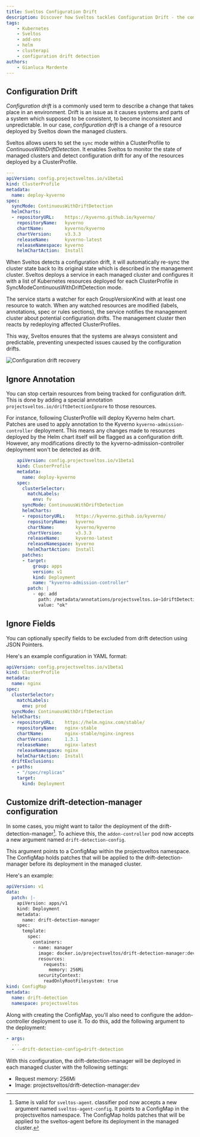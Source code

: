 ```yaml
---
title: Sveltos Configuration Drift
description: Discover how Sveltos tackles Configuration Drift - the common challenge of maintaining consistency in an evolving environment. Learn how Sveltos monitors and rectifies configuration drift in managed clusters, ensuring your systems remain consistent and predictable. Explore the proactive approach to prevent unexpected issues caused by configuration drift with Sveltos. Configuration drift recovery made simple.
tags:
    - Kubernetes
    - Sveltos
    - add-ons
    - helm
    - clusterapi
    - configuration drift detection
authors:
    - Gianluca Mardente
---
```


## Configuration Drift

_Configuration drift_ is a commonly used term to describe a change that takes place in an environment. Drift is an issue as it causes systems and parts of a system which supposed to be consistent, to become inconsistent and unpredictable. In our case, _configuration drift_ is a change of a resource deployed by Sveltos down the managed clusters.

Sveltos allows users to set the `sync` mode within a ClusterProfile to *ContinuousWithDriftDetection*. It enables Sveltos to monitor the state of managed clusters and detect configuration drift for any of the resources deployed by a ClusterProfile.

```yaml hl_lines="7"
---
apiVersion: config.projectsveltos.io/v1beta1
kind: ClusterProfile
metadata:
  name: deploy-kyverno
spec:
  syncMode: ContinuousWithDriftDetection
  helmCharts:
  - repositoryURL:    https://kyverno.github.io/kyverno/
    repositoryName:   kyverno
    chartName:        kyverno/kyverno
    chartVersion:     v3.3.3
    releaseName:      kyverno-latest
    releaseNamespace: kyverno
    helmChartAction:  Install
```

When Sveltos detects a configuration drift, it will automatically re-sync the cluster state back to its original state which is described in the management cluster. Sveltos deploys a service in each managed cluster and configures it with a list of Kubernetes resources deployed for each ClusterProfile in SyncModeContinuousWithDriftDetection mode.

The service starts a watcher for each GroupVersionKind with at least one resource to watch. When any watched resources are modified (labels, annotations, spec or rules sections), the service notifies the management cluster about potential configuration drifts. The management cluster then reacts by redeploying affected ClusterProfiles.

This way, Sveltos ensures that the systems are always consistent and predictable, preventing unexpected issues caused by the configuration drifts.

![Configuration drift recovery](../assets/reconcile_configuration_drift.gif)

## Ignore Annotation

You can stop certain resources from being tracked for configuration drift. This is done by adding a special annotation `projectsveltos.io/driftDetectionIgnore` to those resources.

For instance, following ClusterProfile will deploy Kyverno helm chart. Patches are used to apply annotation to the Kyverno `kyverno-admission-controller` deployment. 
This means any changes made to resources deployed by the Helm chart itself will be flagged as a configuration drift. However, any modifications directly to the kyverno-admission-controller deployment won't be detected as drift.

```yaml hl_lines="18-27"
    apiVersion: config.projectsveltos.io/v1beta1
    kind: ClusterProfile
    metadata:
      name: deploy-kyverno
    spec:
      clusterSelector:
        matchLabels:
          env: fv
      syncMode: ContinuousWithDriftDetection
      helmCharts:
      - repositoryURL:    https://kyverno.github.io/kyverno/
        repositoryName:   kyverno
        chartName:        kyverno/kyverno
        chartVersion:     v3.3.3
        releaseName:      kyverno-latest
        releaseNamespace: kyverno
        helmChartAction:  Install
      patches:
      - target:
          group: apps
          version: v1
          kind: Deployment
          name: "kyverno-admission-controller"
        patch: |
          - op: add
            path: /metadata/annotations/projectsveltos.io~1driftDetectionIgnore
            value: "ok"
```

## Ignore Fields

You can optionally specify fields to be excluded from drift detection using JSON Pointers.

Here's an example configuration in YAML format:

```yaml hl_lines="18-22"
apiVersion: config.projectsveltos.io/v1beta1
kind: ClusterProfile
metadata:
  name: nginx
spec:
  clusterSelector:
    matchLabels:
      env: prod
  syncMode: ContinuousWithDriftDetection
  helmCharts:
  - repositoryURL:    https://helm.nginx.com/stable/
    repositoryName:   nginx-stable
    chartName:        nginx-stable/nginx-ingress
    chartVersion:     1.3.1
    releaseName:      nginx-latest
    releaseNamespace: nginx
    helmChartAction:  Install
  driftExclusions:
  - paths:
    - "/spec/replicas"
    target:
      kind: Deployment
```

## Customize drift-detection-manager configuration

In some cases, you might want to tailor the deployment of the drift-detection-manager[^1]. To achieve this, the `addon-controller` pod now accepts a new argument named `drift-detection-config`.

This argument points to a ConfigMap within the projectsveltos namespace. The ConfigMap holds patches that will be applied to the drift-detection-manager before its deployment in the managed cluster.

Here's an example:

```yaml
apiVersion: v1
data:
  patch: |-
    apiVersion: apps/v1
    kind: Deployment
    metadata:
      name: drift-detection-manager
    spec:
      template:
        spec:
          containers:
          - name: manager
            image: docker.io/projectsveltos/drift-detection-manager:dev
            resources:
              requests:
                memory: 256Mi
            securityContext:
              readOnlyRootFilesystem: true
kind: ConfigMap
metadata:
  name: drift-detection
  namespace: projectsveltos
```

Along with creating the ConfigMap, you'll also need to configure the addon-controller deployment to use it. To do this, add the following argument to the deployment:

```yaml
- args:
  ...
  - --drift-detection-config=drift-detection
```

With this configuration, the drift-detection-manager will be deployed in each managed cluster with the following settings:

- Request memory: 256Mi
- Image: projectsveltos/drift-detection-manager:dev

[^1]: Same is valid for `sveltos-agent`. classifier pod now accepts a new argument named `sveltos-agent-config`. It points to a ConfigMap in the projectsveltos namespace. The ConfigMap holds patches that will be applied to the sveltos-agent before its deployment in the managed cluster.
